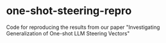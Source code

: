 # one-shot-steering-repro
Code for reproducing the results from our paper "Investigating Generalization of One-shot LLM Steering Vectors"

